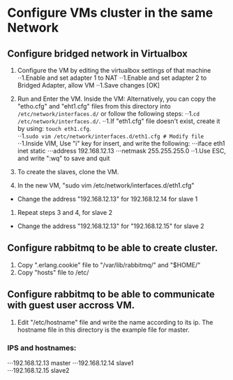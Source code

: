 # Configure VMs cluster in the same Network
## Configure bridged network in Virtualbox

1. Configure the VM by editing the virtualbox settings of that machine
⋅⋅1.Enable and set adapter 1 to NAT
⋅⋅1.Enable and set adapter 2 to Bridged Adapter, allow VM
⋅⋅1.Save changes [OK]

1. Run and Enter the VM. Inside the VM:
Alternatively, you can copy the "etho.cfg" and "eht1.cfg" files from this directory into `/etc/network/interfaces.d/` or follow the following steps:
⋅⋅1.`cd /etc/network/interfaces.d/`. 
⋅⋅1.If "eth1.cfg" file doesn't exist, create it by using: `touch eth1.cfg`.  
⋅⋅1.`sudo vim /etc/network/interfaces.d/eth1.cfg # Modify file`
⋅⋅1.Inside VIM, Use "i" key for insert, and write the following:
⋅⋅⋅iface eth1 inet static
⋅⋅⋅address 192.168.12.13
⋅⋅⋅netmask 255.255.255.0
⋅⋅1.Use ESC, and write ":wq" to save and quit

1. To create the slaves, clone the VM.
1. In the new VM, "sudo vim /etc/network/interfaces.d/eth1.cfg"
* Change the address "192.168.12.13" for 192.168.12.14 for slave 1

1. Repeat steps 3 and 4, for slave 2
* Change the address "192.168.12.13" for "192.168.12.15" for slave 2
## Configure rabbitmq to be able to create cluster.
1. Copy ".erlang.cookie" file to "/var/lib/rabbitmq/" and "$HOME/"
1. Copy "hosts" file to /etc/

## Configure rabbitmq to be able to communicate with guest user accross VM.
1. Edit "/etc/hostname" file and write the name according to its ip. The hostname file in this directory is the example file for master. 

### IPS and hostnames:
⋅⋅⋅192.168.12.13  master
⋅⋅⋅192.168.12.14  slave1  
⋅⋅⋅192.168.12.15  slave2

